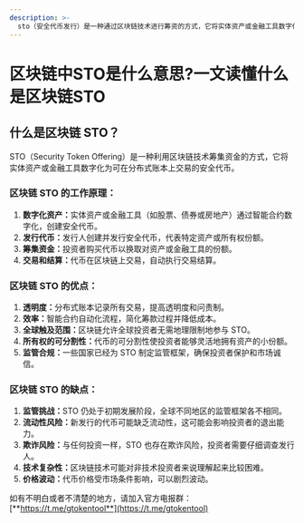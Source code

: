 ```yaml
---
description: >-
  sto（安全代币发行）是一种通过区块链技术进行筹资的方式，它将实体资产或金融工具数字化为安全代币并在分布式账本上交易。主要优点包括透明度、效率和全球触及范围，缺点包括监管挑战、流动性风险、欺诈风险、技术复杂性和价格波动。
---
```


# 区块链中STO是什么意思?一文读懂什么是区块链STO

## 什么是区块链 STO？

STO（Security Token Offering）是一种利用区块链技术筹集资金的方式，它将实体资产或金融工具数字化为可在分布式账本上交易的安全代币。

### 区块链 STO 的工作原理：

1. **数字化资产：**&#x5B9E;体资产或金融工具（如股票、债券或房地产）通过智能合约数字化，创建安全代币。
2. **发行代币：**&#x53D1;行人创建并发行安全代币，代表特定资产或所有权份额。
3. **筹集资金：**&#x6295;资者购买代币以换取对资产或金融工具的份额。
4. **交易和结算：**&#x4EE3;币在区块链上交易，自动执行交易结算。

### 区块链 STO 的优点：

1. **透明度：**&#x5206;布式账本记录所有交易，提高透明度和问责制。
2. **效率：**&#x667A;能合约自动化流程，简化筹款过程并降低成本。
3. **全球触及范围：**&#x533A;块链允许全球投资者无需地理限制地参与 STO。
4. **所有权的可分割性：**&#x4EE3;币的可分割性使投资者能够灵活地拥有资产的小份额。
5. **监管合规：**&#x4E00;些国家已经为 STO 制定监管框架，确保投资者保护和市场诚信。

### 区块链 STO 的缺点：

1. **监管挑战：**&#x53;TO 仍处于初期发展阶段，全球不同地区的监管框架各不相同。
2. **流动性风险：**&#x65B0;发行的代币可能缺乏流动性，这可能会影响投资者的退出能力。
3. **欺诈风险：**&#x4E0E;任何投资一样，STO 也存在欺诈风险，投资者需要仔细调查发行人。
4. **技术复杂性：**&#x533A;块链技术可能对非技术投资者来说理解起来比较困难。
5. **价格波动：**&#x4EE3;币价格受市场条件影响，可以剧烈波动。

如有不明白或者不清楚的地方，请加入官方电报群：[**https://t.me/gtokentool**](https://t.me/gtokentool)
